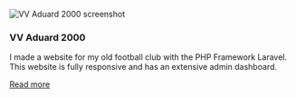 ![VV Aduard 2000 screenshot](/images/work/aduard_2000_1920x1080_1444039068.png "VV Aduard 2000 screenshot")

### VV Aduard 2000

I made a website for my old football club with the PHP Framework Laravel. This website is fully responsive and has an extensive admin dashboard.

<a href="/portfolio/vv-aduard-2000" class="link">Read more</a>
